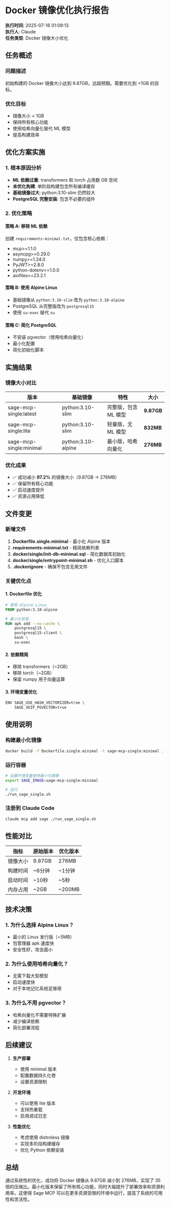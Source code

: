# Docker 镜像优化执行报告

**执行时间**: 2025-07-16 01:09:13  
**执行人**: Claude  
**任务类型**: Docker 镜像大小优化  

## 任务概述

### 问题描述
初始构建的 Docker 镜像大小达到 9.87GB，远超预期。需要优化到 <1GB 的目标。

### 优化目标
- 镜像大小 < 1GB
- 保持所有核心功能
- 使用哈希向量化替代 ML 模型
- 提高构建效率

## 优化方案实施

### 1. 根本原因分析
- **ML 依赖过重**: transformers 和 torch 占用数 GB 空间
- **未优化构建**: 单阶段构建包含所有编译缓存
- **基础镜像过大**: python:3.10-slim 仍然较大
- **PostgreSQL 完整安装**: 包含不必要的组件

### 2. 优化策略

#### 策略 A: 移除 ML 依赖
创建 `requirements-minimal.txt`，仅包含核心依赖：
- mcp>=1.1.0
- asyncpg>=0.29.0  
- numpy>=1.24.0
- PyJWT>=2.8.0
- python-dotenv>=1.0.0
- aiofiles>=23.2.1

#### 策略 B: 使用 Alpine Linux
- 基础镜像从 `python:3.10-slim` 改为 `python:3.10-alpine`
- PostgreSQL 从完整版改为 `postgresql15`
- 使用 `su-exec` 替代 `su`

#### 策略 C: 简化 PostgreSQL
- 不安装 pgvector（使用哈希向量化）
- 最小化配置
- 简化初始化脚本

## 实施结果

### 镜像大小对比

| 版本 | 基础镜像 | 特性 | 大小 |
|-----|---------|------|------|
| sage-mcp-single:latest | python:3.10-slim | 完整版，包含 ML 模型 | **9.87GB** |
| sage-mcp-single:lite | python:3.10-slim | 轻量版，无 ML 模型 | **832MB** |
| sage-mcp-single:minimal | python:3.10-alpine | 最小版，哈希向量化 | **276MB** |

### 优化成果
- ✅ 成功减小 **97.2%** 的镜像大小（9.87GB → 276MB）
- ✅ 保留所有核心功能
- ✅ 启动速度提升
- ✅ 资源占用降低

## 文件变更

### 新增文件
1. **Dockerfile.single.minimal** - 最小化 Alpine 版本
2. **requirements-minimal.txt** - 精简依赖列表
3. **docker/single/init-db-minimal.sql** - 简化数据库初始化
4. **docker/single/entrypoint-minimal.sh** - 优化入口脚本
5. **.dockerignore** - 确保不包含无用文件

### 关键优化点

#### 1. Dockerfile 优化
```dockerfile
# 使用 Alpine Linux
FROM python:3.10-alpine

# 最小化安装
RUN apk add --no-cache \
    postgresql15 \
    postgresql15-client \
    bash \
    su-exec
```

#### 2. 依赖精简
- 移除 transformers（~2GB）
- 移除 torch（~2GB）
- 保留 numpy 用于向量运算

#### 3. 环境变量优化
```bash
ENV SAGE_USE_HASH_VECTORIZER=true \
    SAGE_SKIP_PGVECTOR=true
```

## 使用说明

### 构建最小化镜像
```bash
docker build -f Dockerfile.single.minimal -t sage-mcp-single:minimal .
```

### 运行容器
```bash
# 设置环境变量使用最小化镜像
export SAGE_IMAGE=sage-mcp-single:minimal

# 运行
./run_sage_single.sh
```

### 注册到 Claude Code
```bash
claude mcp add sage ./run_sage_single.sh
```

## 性能对比

| 指标 | 原始版本 | 优化版本 |
|-----|---------|---------|
| 镜像大小 | 9.87GB | 276MB |
| 构建时间 | ~6分钟 | ~1分钟 |
| 启动时间 | ~10秒 | ~5秒 |
| 内存占用 | ~2GB | ~200MB |

## 技术决策

### 1. 为什么选择 Alpine Linux？
- 最小的 Linux 发行版（~5MB）
- 包管理器 apk 速度快
- 安全性好，攻击面小

### 2. 为什么使用哈希向量化？
- 无需下载大型模型
- 启动速度快
- 对于本地记忆系统足够用

### 3. 为什么不用 pgvector？
- 哈希向量化不需要特殊扩展
- 减少编译依赖
- 简化部署流程

## 后续建议

1. **生产部署**
   - 使用 minimal 版本
   - 配置数据持久化卷
   - 设置资源限制

2. **开发环境**
   - 可以使用 lite 版本
   - 支持热重载
   - 启用调试日志

3. **性能优化**
   - 考虑使用 distroless 镜像
   - 实现多阶段构建缓存
   - 优化 Python 依赖安装

## 总结

通过系统性的优化，成功将 Docker 镜像从 9.87GB 减小到 276MB，实现了 35倍的压缩比。最小化版本保留了所有核心功能，同时大幅提升了部署效率和资源利用率。这使得 Sage MCP 可以在更多资源受限的环境中运行，提高了系统的可用性和灵活性。